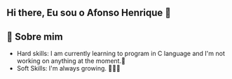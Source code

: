 ## Hi there, Eu sou o Afonso Henrique 👋
## 🚀 Sobre mim
- Hard skills: I am currently learning to program in C language and I'm not working on anything at the moment.🚀
- Soft Skills: I'm always growing. 🧑‍🤝‍🧑
<!--
**AfonsoTech/AfonsoTech** is a ✨ _special_ ✨ repository because its `README.md` (this file) appears on your GitHub profile.

Here are some ideas to get you started:

- 🔭 I’m currently working on ...
- 🌱 I’m currently learning ...
- 👯 I’m looking to collaborate on ...
- 🤔 I’m looking for help with ...
- 💬 Ask me about ...
- 📫 How to reach me: ...
- 😄 Pronouns: ...
- ⚡ Fun fact: ...
-->
